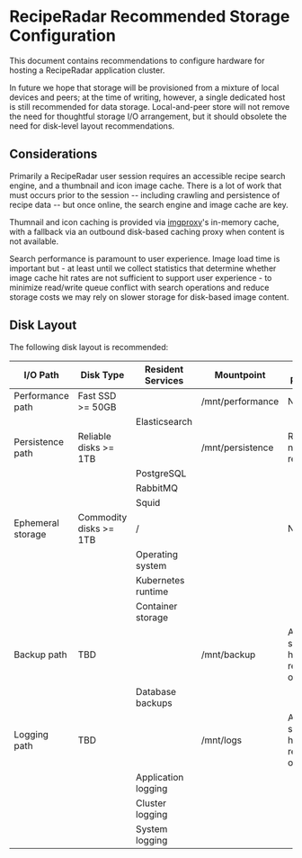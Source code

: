 # RecipeRadar Recommended Storage Configuration

This document contains recommendations to configure hardware for hosting a RecipeRadar application cluster.

In future we hope that storage will be provisioned from a mixture of local devices and peers; at the time of writing, however, a single dedicated host is still recommended for data storage.  Local-and-peer store will not remove the need for thoughtful storage I/O arrangement, but it should obsolete the need for disk-level layout recommendations.

## Considerations

Primarily a RecipeRadar user session requires an accessible recipe search engine, and a thumbnail and icon image cache.  There is a lot of work that must occurs prior to the session -- including crawling and persistence of recipe data -- but once online, the search engine and image cache are key.

Thumnail and icon caching is provided via [imgproxy](https://github.com/imgproxy/imgproxy)'s in-memory cache, with a fallback via an outbound disk-based caching proxy when content is not available.

Search performance is paramount to user experience.  Image load time is important but - at least until we collect statistics that determine whether image cache hit rates are not sufficient to support user experience - to minimize read/write queue conflict with search operations and reduce storage costs we may rely on slower storage for disk-based image content.

## Disk Layout

The following disk layout is recommended:

| I/O Path | Disk Type | Resident Services | Mountpoint | Desired Properties
| --- | --- | --- | --- | ----
| Performance path | Fast SSD >= 50GB | | /mnt/performance | N/A
| | | Elasticsearch | | |
| Persistence path | Reliable disks >= 1TB | | /mnt/persistence | Resizable, n+1 redundancy
| | | PostgreSQL | | |
| | | RabbitMQ | | |
| | | Squid | | |
| Ephemeral storage | Commodity disks >= 1TB | / | | N/A
| | | Operating system | | |
| | | Kubernetes runtime | | |
| | | Container storage | | |
| Backup path | TBD | | /mnt/backup | Archived, scalable, high reliability, off-host
| | | Database backups | | |
| Logging path | TBD | | /mnt/logs | Archived, scalable, high reliability, off-host
| | | Application logging | | |
| | | Cluster logging | | |
| | | System logging | | |
